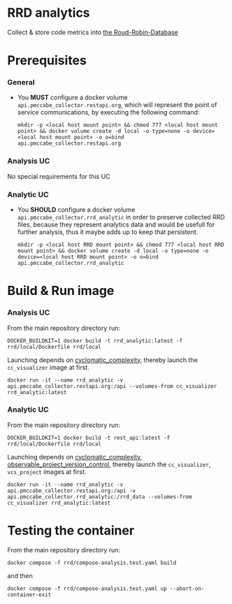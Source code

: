 # RRD analytics

Collect & store code metrics into [the Roud-Robin-Database](https://oss.oetiker.ch/rrdtool/)

# Prerequisites

### General

- You **MUST** configure a docker volume `api.pmccabe_collector.restapi.org`, which will represent the point of service communications, by executing the following command:

    `mkdir -p <local host mount point> && chmod 777 <local host mount point> && docker volume create -d local -o type=none -o device=<local host mount point> -o o=bind api.pmccabe_collector.restapi.org`

### Analysis UC

No special requirements for this UC

### Analytic UC

- You **SHOULD** configure a docker volume `api.pmccabe_collector.rrd_analytic` in order to preserve collected RRD files, because they represent analytics data and would be usefull for further analysis, thus it maybe adds up to keep that persistent.

    `mkdir -p <local host RRD mount point> && chmod 777 <local host RRD mount point> && docker volume create -d local -o type=none -o device=<local host RRD mount point> -o o=bind api.pmccabe_collector.rrd_analytic`

# Build & Run image

### Analysis UC

From the main repository directory run:

`DOCKER_BUILDKIT=1 docker build -t rrd_analytic:latest -f rrd/local/Dockerfile rrd/local`

Launching depends on [cyclomatic_complexity](../cyclomatic_complexity), thereby launch the `cc_visualizer` image at first.


`docker run -it --name rrd_analytic -v api.pmccabe_collector.restapi.org:/api --volumes-from cc_visualizer rrd_analytic:latest`


### Analytic UC

From the main repository directory run:

`DOCKER_BUILDKIT=1 docker build -t rest_api:latest -f rrd/local/Dockerfile rrd/local`

Launching depends on [cyclomatic_complexity](../cyclomatic_complexity), [observable_project_version_control](../observable_project_version_control), thereby launch the `cc_visualizer`, `vcs_project` images at first.

`docker run -it --name rrd_analytic -v api.pmccabe_collector.restapi.org:/api -v api.pmccabe_collector.rrd_analytic:/rrd_data --volumes-from cc_visualizer rrd_analytic:latest`

# Testing the container

From the main repository directory run:

`docker compose -f rrd/compose-analysis.test.yaml build`

and then

`docker compose -f rrd/compose-analysis.test.yaml up --abort-on-container-exit`
